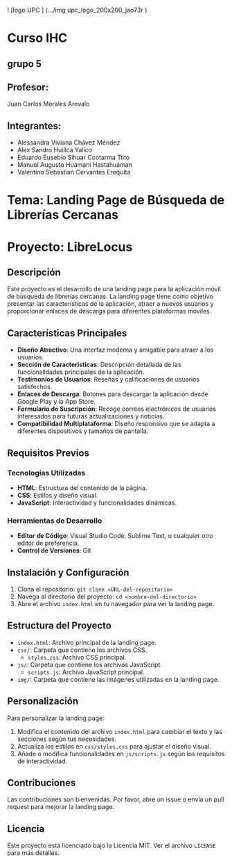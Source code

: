 ! [logo UPC ] (.../img upc_logo_200x200_jao73r )
# Curso IHC 

## grupo 5

## Profesor: 
Juan Carlos Morales Arevalo

## Integrantes: 
- Alessandra Viviana Chávez Méndez
- Alex Sandro Huillca Yalico
- Eduardo Eusebio Sihuar Ccotarma Ttito
- Manuel Augusto Huamani Hastahuaman
- Valentino Sebastian Cervantes Erequita

# Tema: Landing Page de Búsqueda de Librerías Cercanas
# Proyecto: LibreLocus

## Descripción
Este proyecto es el desarrollo de una landing page para la aplicación móvil de búsqueda de librerías cercanas. La landing page tiene como objetivo presentar las características de la aplicación, atraer a nuevos usuarios y proporcionar enlaces de descarga para diferentes plataformas móviles.

## Características Principales
- **Diseño Atractivo**: Una interfaz moderna y amigable para atraer a los usuarios.
- **Sección de Características**: Descripción detallada de las funcionalidades principales de la aplicación.
- **Testimonios de Usuarios**: Reseñas y calificaciones de usuarios satisfechos.
- **Enlaces de Descarga**: Botones para descargar la aplicación desde Google Play y la App Store.
- **Formulario de Suscripción**: Recoge correos electrónicos de usuarios interesados para futuras actualizaciones y noticias.
- **Compatibilidad Multiplataforma**: Diseño responsivo que se adapta a diferentes dispositivos y tamaños de pantalla.

## Requisitos Previos

### Tecnologías Utilizadas
- **HTML**: Estructura del contenido de la página.
- **CSS**: Estilos y diseño visual.
- **JavaScript**: Interactividad y funcionalidades dinámicas.

### Herramientas de Desarrollo
- **Editor de Código**: Visual Studio Code, Sublime Text, o cualquier otro editor de preferencia.
- **Control de Versiones**: Git

## Instalación y Configuración

1. Clona el repositorio: `git clone <URL-del-repositorio>`
2. Navega al directorio del proyecto: `cd <nombre-del-directorio>`
3. Abre el archivo `index.html` en tu navegador para ver la landing page.

## Estructura del Proyecto
- `index.html`: Archivo principal de la landing page.
- `css/`: Carpeta que contiene los archivos CSS.
  - `styles.css`: Archivo CSS principal.
- `js/`: Carpeta que contiene los archivos JavaScript.
  - `scripts.js`: Archivo JavaScript principal.
- `img/`: Carpeta que contiene las imágenes utilizadas en la landing page.

## Personalización

Para personalizar la landing page:
1. Modifica el contenido del archivo `index.html` para cambiar el texto y las secciones según tus necesidades.
2. Actualiza los estilos en `css/styles.css` para ajustar el diseño visual.
3. Añade o modifica funcionalidades en `js/scripts.js` según los requisitos de interactividad.

## Contribuciones
Las contribuciones son bienvenidas. Por favor, abre un issue o envía un pull request para mejorar la landing page.

## Licencia
Este proyecto está licenciado bajo la Licencia MIT. Ver el archivo `LICENSE` para más detalles.
